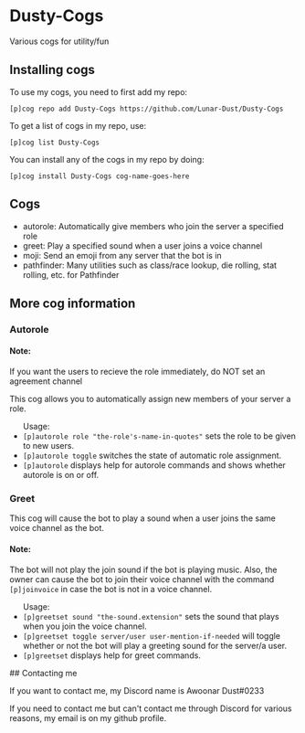 # Dusty-Cogs
Various cogs for utility/fun

## Installing cogs 
<p>To use my cogs, you need to first add my repo:</p>
<p><code>[p]cog repo add Dusty-Cogs https://github.com/Lunar-Dust/Dusty-Cogs</code></p>
<p>To get a list of cogs in my repo, use:</p>
<p><code>[p]cog list Dusty-Cogs</code></p>
<p>You can install any of the cogs in my repo by doing:</p>
<p><code>[p]cog install Dusty-Cogs cog-name-goes-here</code></p>


## Cogs
<ul>
<li>autorole:       Automatically give members who join the server a specified role</li>
<li>greet:          Play a specified sound when a user joins a voice channel</li>
<li>moji:           Send an emoji from any server that the bot is in  </li>
<li>pathfinder:     Many utilities such as class/race lookup, die rolling, stat rolling, etc. for Pathfinder</li>
</ul>

## More cog information
### Autorole
#### Note:
<p> If you want the users to recieve the role immediately, do NOT set an agreement channel</p>
This cog allows you to automatically assign new members of your server a role.
<ul>Usage:
 <li><code>[p]autorole role "the-role's-name-in-quotes"</code> sets the role to be given to new users.</li>
 <li><code>[p]autorole toggle</code> switches the state of automatic role assignment.</li>
 <li><code>[p]autorole</code> displays help for autorole commands and shows whether autorole is on or off.</li>
</ul>

### Greet
This cog will cause the bot to play a sound when a user joins the same voice channel as the bot.
#### Note: 
<p>The bot will not play the join sound if the bot is playing music. Also, the owner can cause the bot to join their voice channel with the command <code>[p]joinvoice</code> in case the bot is not in a voice channel.</p>
<ul>
Usage:
 <li><code>[p]greetset sound "the-sound.extension"</code> sets the sound that plays when you join the voice channel.</li>
 <li><code>[p]greetset toggle server/user user-mention-if-needed</code> will toggle whether or not the bot will play a greeting sound for the server/a user.</li>
 <li><code>[p]greetset</code> displays help for greet commands.</li>
</ul>
## Contacting me
  
If you want to contact me, my Discord name is Awoonar Dust#0233

If you need to contact me but can't contact me through Discord for various reasons, my email is on my github profile.
